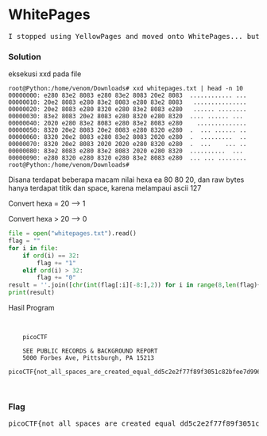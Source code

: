 <h1><b>WhitePages</h1></b>
<pre>
I stopped using YellowPages and moved onto WhitePages... but the <a href='https://2019shell1.picoctf.com/static/e134178261c6fa36e9058d5408118dd9/whitepages.txt'>page</a> they gave me is all blank!
</pre>
</b><h3>Solution</h3></b>
<p>eksekusi xxd pada file</p>

```console
root@Python:/home/venom/Downloads# xxd whitepages.txt | head -n 10
00000000: e280 83e2 8083 e280 83e2 8083 20e2 8083  ............ ...
00000010: 20e2 8083 e280 83e2 8083 e280 83e2 8083   ...............
00000020: 20e2 8083 e280 8320 e280 83e2 8083 e280   ...... ........
00000030: 83e2 8083 20e2 8083 e280 8320 e280 8320  .... ...... ... 
00000040: 2020 e280 83e2 8083 e280 83e2 8083 e280    ..............
00000050: 8320 20e2 8083 20e2 8083 e280 8320 e280  .  ... ...... ..
00000060: 8320 20e2 8083 e280 83e2 8083 2020 e280  .  .........  ..
00000070: 8320 20e2 8083 2020 2020 e280 8320 e280  .  ...    ... ..
00000080: 83e2 8083 e280 83e2 8083 2020 e280 8320  ..........  ... 
00000090: e280 8320 e280 8320 e280 83e2 8083 e280  ... ... ........
root@Python:/home/venom/Downloads# 
```
<p>Disana terdapat beberapa macam nilai hexa ea 80 80 20, dan raw bytes hanya terdapat titik dan space, karena melampaui ascii 127</p>
<p>Convert hexa = 20 --> 1</p>
<p>Convert hexa > 20 --> 0</p>

```python
file = open("whitepages.txt").read()
flag = ""
for i in file:
    if ord(i) == 32:
        flag += "1"
    elif ord(i) > 32:
        flag += "0"
result = ''.join([chr(int(flag[:i][-8:],2)) for i in range(8,len(flag)+8,8)])
print(result)
```
<p>Hasil Program</a>
<pre>

		picoCTF

		SEE PUBLIC RECORDS & BACKGROUND REPORT
		5000 Forbes Ave, Pittsburgh, PA 15213
		picoCTF{not_all_spaces_are_created_equal_dd5c2e2f77f89f3051c82bfee7d996ef}

</pre>
</b><h3>Flag</h3></b>
<pre>
picoCTF{not_all_spaces_are_created_equal_dd5c2e2f77f89f3051c82bfee7d996ef}
</pre>
